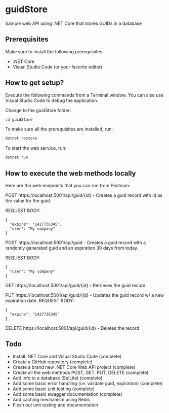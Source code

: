 # guidStore
Sample web API using .NET Core that stores GUIDs in a database

## Prerequisites
Make sure to install the following prerequisites:
* .NET Core
* Visual Studio Code (or your favorite editor)

## How to get setup?
Execute the following commands from a Terminal window.  You can also use Visual Studio Code to debug the application.

Change to the guidStore folder:
```bash
cd guidStore
```

To make sure all the prerequisites are installed, run:
```bash
dotnet restore
```

To start the web service, run:
```bash
dotnet run
```

## How to execute the web methods locally
Here are the web endpoints that you can run from Postman:

POST https://localhost:5001/api/guid/{id} - Creates a guid record with id as the value for the guid.

REQUEST BODY: 
```
{
  "expire": "1427736345",
  "user": "My company"
}
```
POST https://localhost:5001/api/guid - Creates a guid record with a randomly generated guid and an expiration 30 days from today.

REQUEST BODY:
```
{
  "user": "My company"
}
```

GET https://localhost:5001/api/guid/{id} - Retrieves the guid record

PUT https://localhost:5001/api/guid/{id} - Updates the guid record w/ a new expiration date.
REQUEST BODY:
```
{
  "expire": "1427736345"
}
```

DELETE https://localhost:5001/api/guid/{id} - Deletes the record 

## Todo
* Install .NET Core and Visual Studio Code (complete)
* Create a GitHub repository (complete)
* Create a brand new .NET Core Web API project (complete)
* Create all the web methods POST, GET, PUT, DELETE (complete)
* Add info to a database (SqlLite) (complete)
* Add some basic error handling (i.e. validate guid, expiration) (complete)
* Add some basic unit testing (complete)
* Add some basic swagger documentation (complete)
* Add caching mechanism using Redis
* Flesh out unit testing and documentation
